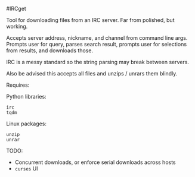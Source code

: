 #IRCget

Tool for downloading files from an IRC server.
Far from polished, but working.

Accepts server address, nickname, and channel from command line args. Prompts user for query, parses search result, prompts user for selections from results, and downloads those.

IRC is a messy standard so the string parsing may break between servers. 

Also be advised this accepts all files and unzips / unrars them blindly.

Requires:

Python libraries:
```
irc
tqdm
```

Linux packages:
```
unzip
unrar
```

TODO:

-	Concurrent downloads, or enforce serial downloads across hosts
-	`curses` UI
